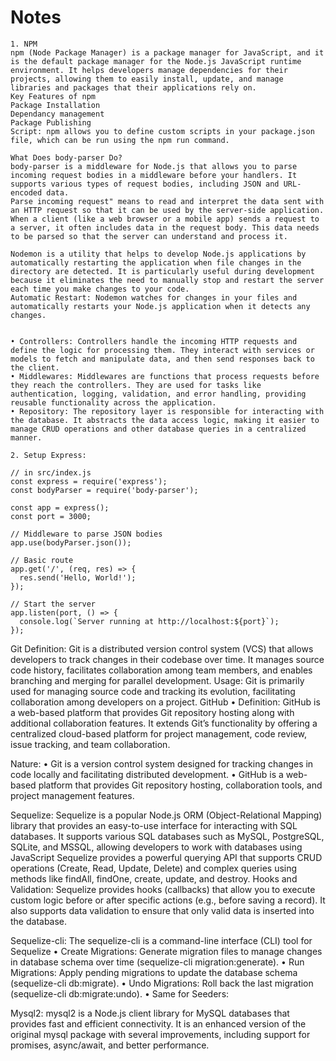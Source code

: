# Notes

    1. NPM
    npm (Node Package Manager) is a package manager for JavaScript, and it is the default package manager for the Node.js JavaScript runtime environment. It helps developers manage dependencies for their projects, allowing them to easily install, update, and manage libraries and packages that their applications rely on.
    Key Features of npm
    Package Installation
    Dependancy management
    Package Publishing
    Script: npm allows you to define custom scripts in your package.json file, which can be run using the npm run command. 
     
    What Does body-parser Do?
    body-parser is a middleware for Node.js that allows you to parse incoming request bodies in a middleware before your handlers. It supports various types of request bodies, including JSON and URL-encoded data.
    Parse incoming request" means to read and interpret the data sent with an HTTP request so that it can be used by the server-side application. When a client (like a web browser or a mobile app) sends a request to a server, it often includes data in the request body. This data needs to be parsed so that the server can understand and process it.
     
    Nodemon is a utility that helps to develop Node.js applications by automatically restarting the application when file changes in the directory are detected. It is particularly useful during development because it eliminates the need to manually stop and restart the server each time you make changes to your code.
    Automatic Restart: Nodemon watches for changes in your files and automatically restarts your Node.js application when it detects any changes.
 
 
    • Controllers: Controllers handle the incoming HTTP requests and define the logic for processing them. They interact with services or models to fetch and manipulate data, and then send responses back to the client.
    • Middlewares: Middlewares are functions that process requests before they reach the controllers. They are used for tasks like authentication, logging, validation, and error handling, providing reusable functionality across the application.
    • Repository: The repository layer is responsible for interacting with the database. It abstracts the data access logic, making it easier to manage CRUD operations and other database queries in a centralized manner.

    2. Setup Express:

    // in src/index.js
    const express = require('express');
    const bodyParser = require('body-parser');
    
    const app = express();
    const port = 3000;
    
    // Middleware to parse JSON bodies
    app.use(bodyParser.json());
    
    // Basic route
    app.get('/', (req, res) => {
      res.send('Hello, World!');
    });
    
    // Start the server
    app.listen(port, () => {
      console.log(`Server running at http://localhost:${port}`);
    });
    
    
Git
    Definition: Git is a distributed version control system (VCS) that allows developers to track changes in their codebase over time. It manages source code history, facilitates collaboration among team members, and enables branching and merging for parallel development.
    Usage: Git is primarily used for managing source code and tracking its evolution, facilitating collaboration among developers on a project.
GitHub
    • Definition: GitHub is a web-based platform that provides Git repository hosting along with additional collaboration features. It extends Git’s functionality by offering a centralized cloud-based platform for project management, code review, issue tracking, and team collaboration.
          
Nature:
    • Git is a version control system designed for tracking changes in code locally and facilitating distributed development.
    • GitHub is a web-based platform that provides Git repository hosting, collaboration tools, and project management features.

Sequelize:
    Sequelize is a popular Node.js ORM (Object-Relational Mapping) library that provides an easy-to-use interface for interacting with SQL databases. It supports various SQL databases such as MySQL, PostgreSQL, SQLite, and MSSQL, allowing developers to work with databases using JavaScript 
    Sequelize provides a powerful querying API that supports CRUD operations (Create, Read, Update, Delete) and complex queries using methods like findAll, findOne, create, update, and destroy.
    Hooks and Validation: Sequelize provides hooks (callbacks) that allow you to execute custom logic before or after specific actions (e.g., before saving a record). It also supports data validation to ensure that only valid data is inserted into the database.
    
Sequelize-cli:
    The sequelize-cli is a command-line interface (CLI) tool for Sequelize
    • Create Migrations: Generate migration files to manage changes in database schema over time (sequelize-cli migration:generate).
    • Run Migrations: Apply pending migrations to update the database schema (sequelize-cli db:migrate).
    • Undo Migrations: Roll back the last migration (sequelize-cli db:migrate:undo).
    • Same for Seeders:
    
Mysql2:
    mysql2 is a Node.js client library for MySQL databases that provides fast and efficient connectivity. It is an enhanced version of the original mysql package with several improvements, including support for promises, async/await, and better performance.
